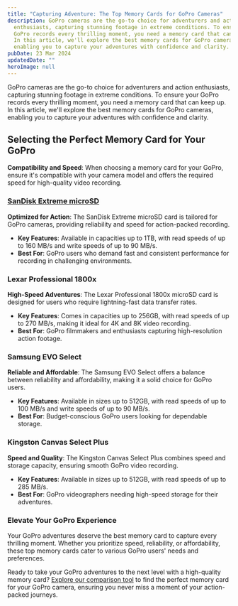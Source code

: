 ```yaml
---
title: "Capturing Adventure: The Top Memory Cards for GoPro Cameras"
description: GoPro cameras are the go-to choice for adventurers and action
  enthusiasts, capturing stunning footage in extreme conditions. To ensure your
  GoPro records every thrilling moment, you need a memory card that can keep up.
  In this article, we'll explore the best memory cards for GoPro cameras,
  enabling you to capture your adventures with confidence and clarity.
pubDate: 23 Mar 2024
updatedDate: ""
heroImage: null
---
```

GoPro cameras are the go-to choice for adventurers and action enthusiasts, capturing stunning footage in extreme conditions. To ensure your GoPro records every thrilling moment, you need a memory card that can keep up. In this article, we'll explore the best memory cards for GoPro cameras, enabling you to capture your adventures with confidence and clarity.

## **Selecting the Perfect Memory Card for Your GoPro**

**Compatibility and Speed**: When choosing a memory card for your GoPro, ensure it's compatible with your camera model and offers the required speed for high-quality video recording.

### **[SanDisk Extreme microSD](https://amzn.to/3PyoS1s)**

**Optimized for Action**: The SanDisk Extreme microSD card is tailored for GoPro cameras, providing reliability and speed for action-packed recording.

* **Key Features**: Available in capacities up to 1TB, with read speeds of up to 160 MB/s and write speeds of up to 90 MB/s.
* **Best For**: GoPro users who demand fast and consistent performance for recording in challenging environments.

### **Lexar Professional 1800x**

**High-Speed Adventures**: The Lexar Professional 1800x microSD card is designed for users who require lightning-fast data transfer rates.

* **Key Features**: Comes in capacities up to 256GB, with read speeds of up to 270 MB/s, making it ideal for 4K and 8K video recording.
* **Best For**: GoPro filmmakers and enthusiasts capturing high-resolution action footage.

### **Samsung EVO Select**

**Reliable and Affordable**: The Samsung EVO Select offers a balance between reliability and affordability, making it a solid choice for GoPro users.

* **Key Features**: Available in sizes up to 512GB, with read speeds of up to 100 MB/s and write speeds of up to 90 MB/s.
* **Best For**: Budget-conscious GoPro users looking for dependable storage.

### **Kingston Canvas Select Plus**

**Speed and Quality**: The Kingston Canvas Select Plus combines speed and storage capacity, ensuring smooth GoPro video recording.

* **Key Features**: Available in sizes up to 512GB, with read speeds of up to 285 MB/s.
* **Best For**: GoPro videographers needing high-speed storage for their adventures.

### **Elevate Your GoPro Experience**

Your GoPro adventures deserve the best memory card to capture every thrilling moment. Whether you prioritize speed, reliability, or affordability, these top memory cards cater to various GoPro users' needs and preferences.

Ready to take your GoPro adventures to the next level with a high-quality memory card? [Explore our comparison tool](https://sdprices.com/) to find the perfect memory card for your GoPro camera, ensuring you never miss a moment of your action-packed journeys.